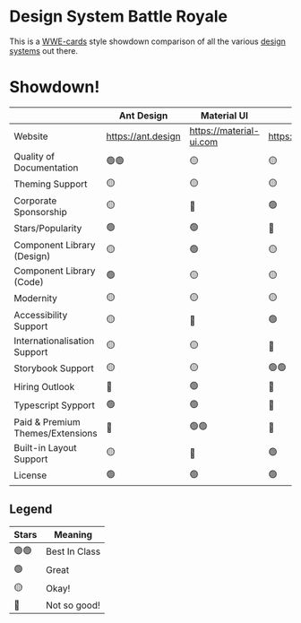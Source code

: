 # Design System Battle Royale

This is a [WWE-cards](https://www.amazon.com/wwe-cards/s?k=wwe+cards) style showdown comparison of all the various [design systems](https://www.invisionapp.com/inside-design/guide-to-design-systems/) out there.

# Showdown!

|                                  | Ant Design         | Material UI             | Patternfly                     | Tailwind CSS + UI       | Shopify Polaris             |
| -------------------------------- | ------------------ | ----------------------- | ------------------------------ | ----------------------- | --------------------------- |
| Website                          | https://ant.design | https://material-ui.com | https://www.patternfly.org/v4/ | https://tailwindui.com/ | https://polaris.shopify.com |
| Quality of Documentation         | 🟢🟢                 | 🟡                       | 🟡                              | 🟢                       | 🟢                           |
| Theming Support                  | 🟡                  | 🟡                       | 🟡                              | 🔴                       | 🟢                           |
| Corporate Sponsorship            | 🟡                  | 🔴                       | 🟢                              | 🔴                       | 🟢                           |
| Stars/Popularity                 | 🟢                  | 🟢                       | 🔴                              | 🟡                       | 🔴                           |
| Component Library (Design)       | 🟡                  | 🟢                       | 🟡                              | 🔴                       | 🟡                           |
| Component Library (Code)         | 🟢                  | 🟡                       | 🟡                              | 🟡                       | 🟢                           |
| Modernity                        | 🟡                  | 🟡                       | 🟡                              | 🟢🟢                      | 🟢                           |
| Accessibility Support            | 🟡                  | 🔴                       | 🟢                              | 🔴                       | 🔴                           |
| Internationalisation Support     | 🟡                  | 🟡                       | 🔴                              | 🔴                       | 🔴                           |
| Storybook Support                | 🟡                  | 🟡                       | 🟢🟢                             | 🔴                       | 🔴                           |
| Hiring Outlook                   | 🔴                  | 🟢                       | 🔴                              | 🔴                       | 🔴                           |
| Typescript Sypport               | 🟢                  | 🟢                       | 🔴                              | 🟡                       | 🟡                           |
| Paid & Premium Themes/Extensions | 🔴                  | 🟢🟢                      | 🔴                              | 🟡                       | 🔴                           |
| Built-in Layout Support          | 🟡                  | 🔴                       | 🟢                              | 🟢                       | 🟡                           |
| License                          | 🟢                  | 🟢                       | 🟢                              | 🟡                       | 🔴                           |

## Legend

| Stars | Meaning       |
| ----- | ------------- |
| 🟢🟢    | Best In Class |
| 🟢     | Great         |
| 🟡     | Okay!         |
| 🔴     | Not so good!  |
